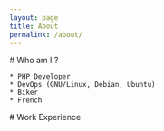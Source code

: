 ```yaml
---
layout: page
title: About
permalink: /about/
---
```


# Who am I ?

	* PHP Developer 
	* DevOps (GNU/Linux, Debian, Ubuntu)
	* Biker
	* French

# Work Experience


